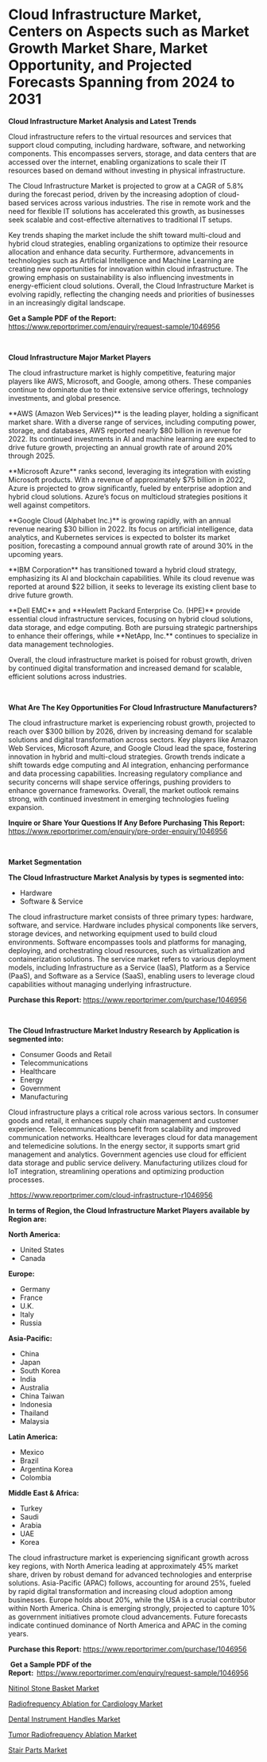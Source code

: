 <p><h1>Cloud Infrastructure Market, Centers on Aspects such as Market Growth Market Share, Market Opportunity, and Projected Forecasts Spanning from 2024 to 2031</h1></p><p><strong>Cloud Infrastructure Market Analysis and Latest Trends</strong></p>
<p><p>Cloud infrastructure refers to the virtual resources and services that support cloud computing, including hardware, software, and networking components. This encompasses servers, storage, and data centers that are accessed over the internet, enabling organizations to scale their IT resources based on demand without investing in physical infrastructure. </p><p>The Cloud Infrastructure Market is projected to grow at a CAGR of 5.8% during the forecast period, driven by the increasing adoption of cloud-based services across various industries. The rise in remote work and the need for flexible IT solutions has accelerated this growth, as businesses seek scalable and cost-effective alternatives to traditional IT setups. </p><p>Key trends shaping the market include the shift toward multi-cloud and hybrid cloud strategies, enabling organizations to optimize their resource allocation and enhance data security. Furthermore, advancements in technologies such as Artificial Intelligence and Machine Learning are creating new opportunities for innovation within cloud infrastructure. The growing emphasis on sustainability is also influencing investments in energy-efficient cloud solutions. Overall, the Cloud Infrastructure Market is evolving rapidly, reflecting the changing needs and priorities of businesses in an increasingly digital landscape.</p></p>
<p><strong>Get a Sample PDF of the Report:&nbsp;</strong> <a href="https://www.reportprimer.com/enquiry/request-sample/1046956">https://www.reportprimer.com/enquiry/request-sample/1046956</a></p>
<p>&nbsp;</p>
<p><strong>Cloud Infrastructure Major Market Players</strong></p>
<p><p>The cloud infrastructure market is highly competitive, featuring major players like AWS, Microsoft, and Google, among others. These companies continue to dominate due to their extensive service offerings, technology investments, and global presence.</p><p>**AWS (Amazon Web Services)** is the leading player, holding a significant market share. With a diverse range of services, including computing power, storage, and databases, AWS reported nearly $80 billion in revenue for 2022. Its continued investments in AI and machine learning are expected to drive future growth, projecting an annual growth rate of around 20% through 2025.</p><p>**Microsoft Azure** ranks second, leveraging its integration with existing Microsoft products. With a revenue of approximately $75 billion in 2022, Azure is projected to grow significantly, fueled by enterprise adoption and hybrid cloud solutions. Azure’s focus on multicloud strategies positions it well against competitors.</p><p>**Google Cloud (Alphabet Inc.)** is growing rapidly, with an annual revenue nearing $30 billion in 2022. Its focus on artificial intelligence, data analytics, and Kubernetes services is expected to bolster its market position, forecasting a compound annual growth rate of around 30% in the upcoming years.</p><p>**IBM Corporation** has transitioned toward a hybrid cloud strategy, emphasizing its AI and blockchain capabilities. While its cloud revenue was reported at around $22 billion, it seeks to leverage its existing client base to drive future growth.</p><p>**Dell EMC** and **Hewlett Packard Enterprise Co. (HPE)** provide essential cloud infrastructure services, focusing on hybrid cloud solutions, data storage, and edge computing. Both are pursuing strategic partnerships to enhance their offerings, while **NetApp, Inc.** continues to specialize in data management technologies.</p><p>Overall, the cloud infrastructure market is poised for robust growth, driven by continued digital transformation and increased demand for scalable, efficient solutions across industries.</p></p>
<p>&nbsp;</p>
<p><strong>What Are The Key Opportunities For Cloud Infrastructure Manufacturers?</strong></p>
<p><p>The cloud infrastructure market is experiencing robust growth, projected to reach over $300 billion by 2026, driven by increasing demand for scalable solutions and digital transformation across sectors. Key players like Amazon Web Services, Microsoft Azure, and Google Cloud lead the space, fostering innovation in hybrid and multi-cloud strategies. Growth trends indicate a shift towards edge computing and AI integration, enhancing performance and data processing capabilities. Increasing regulatory compliance and security concerns will shape service offerings, pushing providers to enhance governance frameworks. Overall, the market outlook remains strong, with continued investment in emerging technologies fueling expansion.</p></p>
<p><strong>Inquire or Share Your Questions If Any Before Purchasing This Report:</strong> <a href="https://www.reportprimer.com/enquiry/pre-order-enquiry/1046956">https://www.reportprimer.com/enquiry/pre-order-enquiry/1046956</a></p>
<p>&nbsp;</p>
<p><strong>Market Segmentation</strong></p>
<p><strong>The Cloud Infrastructure Market Analysis by types is segmented into:</strong></p>
<p><ul><li>Hardware</li><li>Software & Service</li></ul></p>
<p><p>The cloud infrastructure market consists of three primary types: hardware, software, and service. Hardware includes physical components like servers, storage devices, and networking equipment used to build cloud environments. Software encompasses tools and platforms for managing, deploying, and orchestrating cloud resources, such as virtualization and containerization solutions. The service market refers to various deployment models, including Infrastructure as a Service (IaaS), Platform as a Service (PaaS), and Software as a Service (SaaS), enabling users to leverage cloud capabilities without managing underlying infrastructure.</p></p>
<p><strong>Purchase this Report:&nbsp;</strong><a href="https://www.reportprimer.com/purchase/1046956">https://www.reportprimer.com/purchase/1046956</a></p>
<p>&nbsp;</p>
<p><strong>The Cloud Infrastructure Market Industry Research by Application is segmented into:</strong></p>
<p><ul><li>Consumer Goods and Retail</li><li>Telecommunications</li><li>Healthcare</li><li>Energy</li><li>Government</li><li>Manufacturing</li></ul></p>
<p><p>Cloud infrastructure plays a critical role across various sectors. In consumer goods and retail, it enhances supply chain management and customer experience. Telecommunications benefit from scalability and improved communication networks. Healthcare leverages cloud for data management and telemedicine solutions. In the energy sector, it supports smart grid management and analytics. Government agencies use cloud for efficient data storage and public service delivery. Manufacturing utilizes cloud for IoT integration, streamlining operations and optimizing production processes.</p></p>
<p><a href="https://www.reportprimer.com/cloud-infrastructure-r1046956">&nbsp;https://www.reportprimer.com/cloud-infrastructure-r1046956</a></p>
<p><strong>In terms of Region, the Cloud Infrastructure Market Players available by Region are:</strong></p>
<p>
    <p> <strong> North America: </strong>
        <ul>
            <li>United States</li>
            <li>Canada</li>
        </ul>
        </p> 
    <p> <strong> Europe: </strong>
        <ul>
            <li>Germany</li>
            <li>France</li>
            <li>U.K.</li>
            <li>Italy</li>
            <li>Russia</li>
        </ul>
        </p> 
    <p> <strong> Asia-Pacific: </strong>
        <ul>
            <li>China</li>
            <li>Japan</li>
            <li>South Korea</li>
            <li>India</li>
            <li>Australia</li>
            <li>China Taiwan</li>
            <li>Indonesia</li>
            <li>Thailand</li>
            <li>Malaysia</li>
        </ul>
        </p> 
    <p> <strong> Latin America: </strong>
        <ul>
            <li>Mexico</li>
            <li>Brazil</li>
            <li>Argentina Korea</li>
            <li>Colombia</li>
        </ul>
        </p> 
    <p> <strong> Middle East & Africa: </strong>
        <ul>
            <li>Turkey</li>
            <li>Saudi</li>
            <li>Arabia</li>
            <li>UAE</li>
            <li>Korea</li>
        </ul>
    </p>
    </p>
<p><p>The cloud infrastructure market is experiencing significant growth across key regions, with North America leading at approximately 45% market share, driven by robust demand for advanced technologies and enterprise solutions. Asia-Pacific (APAC) follows, accounting for around 25%, fueled by rapid digital transformation and increasing cloud adoption among businesses. Europe holds about 20%, while the USA is a crucial contributor within North America. China is emerging strongly, projected to capture 10% as government initiatives promote cloud advancements. Future forecasts indicate continued dominance of North America and APAC in the coming years.</p></p>
<p><strong>Purchase this Report: </strong><a href="https://www.reportprimer.com/purchase/1046956">https://www.reportprimer.com/purchase/1046956</a></p>
<p>&nbsp;<strong>Get a Sample PDF of the Report:&nbsp;&nbsp;</strong><a href="https://www.reportprimer.com/enquiry/request-sample/1046956">https://www.reportprimer.com/enquiry/request-sample/1046956</a></p>
<p><strong></strong></p>
<p><p><a href="https://www.linkedin.com/pulse/insights-nitinol-stone-basket-market-share-competitive-mv06e">Nitinol Stone Basket Market</a></p><p><a href="https://medium.com/@caoimheohagan96/radiofrequency-ablation-for-cardiology-market-growth-outlook-from-2024-to-2031-and-it-is-projecting-99a2f42b0f09?postPublishedType=repub">Radiofrequency Ablation for Cardiology Market</a></p><p><a href="https://www.linkedin.com/pulse/dental-instrument-handles-market-size-share-trends-seu9e">Dental Instrument Handles Market</a></p><p><a href="https://medium.com/@caoimheohagan96/global-tumor-radiofrequency-ablation-market-trends-and-innovations-a-forward-looking-analysis-4287feef7089?postPublishedType=repub">Tumor Radiofrequency Ablation Market</a></p><p><a href="https://issuu.com/reportprime-2/docs/stair-parts-market-size-2030.pptx_60dc7be4e83af8">Stair Parts Market</a></p></p>